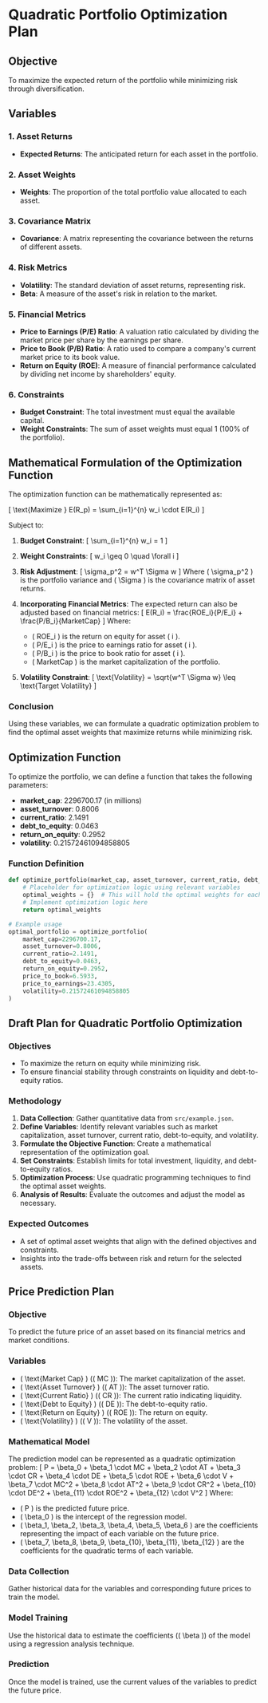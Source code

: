 # Quadratic Portfolio Optimization Plan

## Objective
To maximize the expected return of the portfolio while minimizing risk through diversification.

## Variables

### 1. Asset Returns
- **Expected Returns**: The anticipated return for each asset in the portfolio.

### 2. Asset Weights
- **Weights**: The proportion of the total portfolio value allocated to each asset.

### 3. Covariance Matrix
- **Covariance**: A matrix representing the covariance between the returns of different assets.

### 4. Risk Metrics
- **Volatility**: The standard deviation of asset returns, representing risk.
- **Beta**: A measure of the asset's risk in relation to the market.

### 5. Financial Metrics
- **Price to Earnings (P/E) Ratio**: A valuation ratio calculated by dividing the market price per share by the earnings per share.
- **Price to Book (P/B) Ratio**: A ratio used to compare a company's current market price to its book value.
- **Return on Equity (ROE)**: A measure of financial performance calculated by dividing net income by shareholders' equity.

### 6. Constraints
- **Budget Constraint**: The total investment must equal the available capital.
- **Weight Constraints**: The sum of asset weights must equal 1 (100% of the portfolio).

## Mathematical Formulation of the Optimization Function

The optimization function can be mathematically represented as:

\[
\text{Maximize } E(R_p) = \sum_{i=1}^{n} w_i \cdot E(R_i)
\]

Subject to:

1. **Budget Constraint**:
   \[
   \sum_{i=1}^{n} w_i = 1
   \]

2. **Weight Constraints**:
   \[
   w_i \geq 0 \quad \forall i
   \]

3. **Risk Adjustment**:
   \[
   \sigma_p^2 = w^T \Sigma w
   \]
   Where \( \sigma_p^2 \) is the portfolio variance and \( \Sigma \) is the covariance matrix of asset returns.

4. **Incorporating Financial Metrics**:
   The expected return can also be adjusted based on financial metrics:
   \[
   E(R_i) = \frac{ROE_i}{P/E_i} + \frac{P/B_i}{MarketCap}
   \]
   Where:
   - \( ROE_i \) is the return on equity for asset \( i \).
   - \( P/E_i \) is the price to earnings ratio for asset \( i \).
   - \( P/B_i \) is the price to book ratio for asset \( i \).
   - \( MarketCap \) is the market capitalization of the portfolio.

5. **Volatility Constraint**:
   \[
   \text{Volatility} = \sqrt{w^T \Sigma w} \leq \text{Target Volatility}
   \]

### Conclusion
Using these variables, we can formulate a quadratic optimization problem to find the optimal asset weights that maximize returns while minimizing risk.
## Optimization Function

To optimize the portfolio, we can define a function that takes the following parameters:

- **market_cap**: 2296700.17 (in millions)
- **asset_turnover**: 0.8006
- **current_ratio**: 2.1491
- **debt_to_equity**: 0.0463
- **return_on_equity**: 0.2952
- **volatility**: 0.21572461094858805

### Function Definition

```python
def optimize_portfolio(market_cap, asset_turnover, current_ratio, debt_to_equity, return_on_equity, price_to_book, price_to_earnings, volatility):
    # Placeholder for optimization logic using relevant variables
    optimal_weights = {}  # This will hold the optimal weights for each asset
    # Implement optimization logic here
    return optimal_weights

# Example usage
optimal_portfolio = optimize_portfolio(
    market_cap=2296700.17,
    asset_turnover=0.8006,
    current_ratio=2.1491,
    debt_to_equity=0.0463,
    return_on_equity=0.2952,
    price_to_book=6.5933,
    price_to_earnings=23.4305,
    volatility=0.21572461094858805
)
```
## Draft Plan for Quadratic Portfolio Optimization

### Objectives
- To maximize the return on equity while minimizing risk.
- To ensure financial stability through constraints on liquidity and debt-to-equity ratios.

### Methodology
1. **Data Collection**: Gather quantitative data from `src/example.json`.
2. **Define Variables**: Identify relevant variables such as market capitalization, asset turnover, current ratio, debt-to-equity, and volatility.
3. **Formulate the Objective Function**: Create a mathematical representation of the optimization goal.
4. **Set Constraints**: Establish limits for total investment, liquidity, and debt-to-equity ratios.
5. **Optimization Process**: Use quadratic programming techniques to find the optimal asset weights.
6. **Analysis of Results**: Evaluate the outcomes and adjust the model as necessary.

### Expected Outcomes
- A set of optimal asset weights that align with the defined objectives and constraints.
- Insights into the trade-offs between risk and return for the selected assets.
## Price Prediction Plan

### Objective
To predict the future price of an asset based on its financial metrics and market conditions.

### Variables
- \( \text{Market Cap} \) (\( MC \)): The market capitalization of the asset.
- \( \text{Asset Turnover} \) (\( AT \)): The asset turnover ratio.
- \( \text{Current Ratio} \) (\( CR \)): The current ratio indicating liquidity.
- \( \text{Debt to Equity} \) (\( DE \)): The debt-to-equity ratio.
- \( \text{Return on Equity} \) (\( ROE \)): The return on equity.
- \( \text{Volatility} \) (\( V \)): The volatility of the asset.

### Mathematical Model
The prediction model can be represented as a quadratic optimization problem:
\[
P = \beta_0 + \beta_1 \cdot MC + \beta_2 \cdot AT + \beta_3 \cdot CR + \beta_4 \cdot DE + \beta_5 \cdot ROE + \beta_6 \cdot V + \beta_7 \cdot MC^2 + \beta_8 \cdot AT^2 + \beta_9 \cdot CR^2 + \beta_{10} \cdot DE^2 + \beta_{11} \cdot ROE^2 + \beta_{12} \cdot V^2
\]
Where:
- \( P \) is the predicted future price.
- \( \beta_0 \) is the intercept of the regression model.
- \( \beta_1, \beta_2, \beta_3, \beta_4, \beta_5, \beta_6 \) are the coefficients representing the impact of each variable on the future price.
- \( \beta_7, \beta_8, \beta_9, \beta_{10}, \beta_{11}, \beta_{12} \) are the coefficients for the quadratic terms of each variable.

### Data Collection
Gather historical data for the variables and corresponding future prices to train the model.

### Model Training
Use the historical data to estimate the coefficients (\( \beta \)) of the model using a regression analysis technique.

### Prediction
Once the model is trained, use the current values of the variables to predict the future price.
